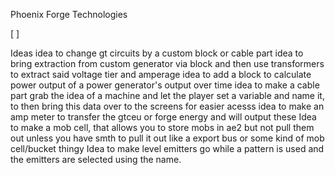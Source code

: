  Phoenix Forge Technologies

[ ]


Ideas
idea to change gt circuits by a custom block or cable part
idea to bring extraction from custom generator via block and then use transformers to extract said voltage tier and amperage
idea to add a block to calculate power output of a power generator's output over time
idea to make a cable part grab the idea of a machine and let the player set a variable and name it, to then bring this data over to the screens for easier acesss 
idea to make an amp meter to transfer the gtceu or forge energy and will output these
Idea to make a mob cell, that allows you to store mobs in ae2 but not pull them out unless you have smth to pull it out like a export bus or some kind of mob cell/bucket thingy
Idea to make level emitters go while a pattern is used and the emitters are selected using the name.